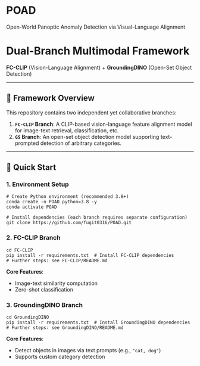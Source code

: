 # POAD
Open-World Panoptic Anomaly Detection via Visual-Language Alignment

# **Dual-Branch Multimodal Framework**

**FC-CLIP** (Vision-Language Alignment) + **GroundingDINO** (Open-Set Object Detection)

------

## 📌 Framework Overview

This repository contains two independent yet collaborative branches:

1. **`FC-CLIP` Branch**: A CLIP-based vision-language feature alignment model for image-text retrieval, classification, etc.
2. **`GS` Branch**: An open-set object detection model supporting text-prompted detection of arbitrary categories.

------

## 🚀 Quick Start

### **1. Environment Setup**

```
# Create Python environment (recommended 3.8+)
conda create -n POAD python=3.8 -y
conda activate POAD

# Install dependencies (each branch requires separate configuration)
git clone https://github.com/fugit0316/POAD.git
```

### **2. FC-CLIP Branch**

```
cd FC-CLIP
pip install -r requirements.txt  # Install FC-CLIP dependencies
# Further steps: see FC-CLIP/README.md
```

**Core Features**:

- Image-text similarity computation
- Zero-shot classification

### **3. GroundingDINO Branch**

```
cd GroundingDINO
pip install -r requirements.txt  # Install GroundingDINO dependencies
# Further steps: see GroundingDINO/README.md
```

**Core Features**:

- Detect objects in images via text prompts (e.g., `"cat, dog"`)
- Supports custom category detection
